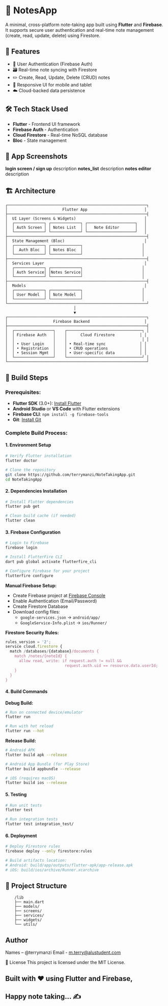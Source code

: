# 📝 NotesApp

A minimal, cross-platform note-taking app built using **Flutter** and **Firebase**. It supports secure user authentication and real-time note management (create, read, update, delete) using Firestore.

## 🚀 Features

- 🔐 User Authentication (Firebase Auth)
- 🗃️ Real-time note syncing with Firestore
- ✏️ Create, Read, Update, Delete (CRUD) notes
- 📱 Responsive UI for mobile and tablet
- ☁️ Cloud-backed data persistence

## 🛠️ Tech Stack Used

- **Flutter** - Frontend UI framework
- **Firebase Auth** - Authentication
- **Cloud Firestore** - Real-time NoSQL database
- **Bloc** - State management

## 📸 App Screenshots

**login screen / sign up**
description
**notes_list**
description
**notes editor**
description

## 🏗️ Architecture

```
┌─────────────────────────────────────────────────────────────┐
│                        Flutter App                         │
├─────────────────────────────────────────────────────────────┤
│  UI Layer (Screens & Widgets)                              │
│  ┌─────────────┐ ┌─────────────┐ ┌─────────────────────┐   │
│  │ Auth Screen │ │ Notes List  │ │   Note Editor       │   │
│  └─────────────┘ └─────────────┘ └─────────────────────┘   │
├─────────────────────────────────────────────────────────────┤
│  State Management (Bloc)                                   │
│  ┌─────────────┐ ┌─────────────┐                          │
│  │  Auth Bloc  │ │ Notes Bloc  │                          │
│  └─────────────┘ └─────────────┘                          │
├─────────────────────────────────────────────────────────────┤
│  Services Layer                                            │
│  ┌─────────────┐ ┌─────────────┐                          │
│  │ Auth Service│ │Notes Service│                          │
│  └─────────────┘ └─────────────┘                          │
├─────────────────────────────────────────────────────────────┤
│  Models                                                    │
│  ┌─────────────┐ ┌─────────────┐                          │
│  │ User Model  │ │ Note Model  │                          │
│  └─────────────┘ └─────────────┘                          │
└─────────────────────────────────────────────────────────────┘
                              │
                              ▼
┌─────────────────────────────────────────────────────────────┐
│                    Firebase Backend                        │
├─────────────────────────────────────────────────────────────┤
│  ┌─────────────────┐    ┌─────────────────────────────────┐ │
│  │ Firebase Auth   │    │      Cloud Firestore           │ │
│  │                 │    │                                 │ │
│  │ • User Login    │    │ • Real-time sync               │ │
│  │ • Registration  │    │ • CRUD operations              │ │
│  │ • Session Mgmt  │    │ • User-specific data           │ │
│  └─────────────────┘    └─────────────────────────────────┘ │
└─────────────────────────────────────────────────────────────┘
```

## 🧪 Build Steps

### Prerequisites:

- **Flutter SDK** (3.0+): [Install Flutter](https://flutter.dev/docs/get-started/install)
- **Android Studio** or **VS Code** with Flutter extensions
- **Firebase CLI**: `npm install -g firebase-tools`
- **Git**: [Install Git](https://git-scm.com/downloads)

### Complete Build Process:

#### 1. **Environment Setup**

```bash
# Verify Flutter installation
flutter doctor

# Clone the repository
git clone https://github.com/terrymanzi/NoteTakingApp.git
cd NoteTakingApp
```

#### 2. **Dependencies Installation**

```bash
# Install Flutter dependencies
flutter pub get

# Clean build cache (if needed)
flutter clean
```

#### 3. **Firebase Configuration**

```bash
# Login to Firebase
firebase login

# Install FlutterFire CLI
dart pub global activate flutterfire_cli

# Configure Firebase for your project
flutterfire configure
```

**Manual Firebase Setup:**

- Create Firebase project at [Firebase Console](https://console.firebase.google.com)
- Enable Authentication (Email/Password)
- Create Firestore Database
- Download config files:
  - `google-services.json` → `android/app/`
  - `GoogleService-Info.plist` → `ios/Runner/`

**Firestore Security Rules:**

```javascript
rules_version = '2';
service cloud.firestore {
  match /databases/{database}/documents {
    match /notes/{noteId} {
      allow read, write: if request.auth != null &&
                          request.auth.uid == resource.data.userId;
    }
  }
}
```

#### 4. **Build Commands**

**Debug Build:**

```bash
# Run on connected device/emulator
flutter run

# Run with hot reload
flutter run --hot
```

**Release Build:**

```bash
# Android APK
flutter build apk --release

# Android App Bundle (for Play Store)
flutter build appbundle --release

# iOS (requires macOS)
flutter build ios --release
```

#### 5. **Testing**

```bash
# Run unit tests
flutter test

# Run integration tests
flutter test integration_test/
```

#### 6. **Deployment**

```bash
# Deploy Firestore rules
firebase deploy --only firestore:rules

# Build artifacts location:
# Android: build/app/outputs/flutter-apk/app-release.apk
# iOS: build/ios/archive/Runner.xcarchive
```

## 📂 Project Structure

```
    /lib
    ├── main.dart
    ├── models/
    ├── screens/
    ├── services/
    ├── widgets/
    └── utils/
```

## Author

Names – @terrymanzi
Email - m.terry@alustudent.com

📃 License
This project is licensed under the MIT License.

## Built with ❤ using Flutter and Firebase,

## Happy note taking... ✍
